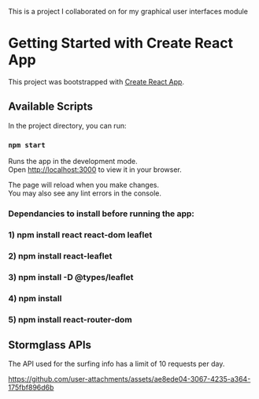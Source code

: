 This is a project I collaborated on for my graphical user interfaces module

# Getting Started with Create React App

This project was bootstrapped with [Create React App](https://github.com/facebook/create-react-app).

## Available Scripts

In the project directory, you can run:

### `npm start`

Runs the app in the development mode.\
Open [http://localhost:3000](http://localhost:3000) to view it in your browser.

The page will reload when you make changes.\
You may also see any lint errors in the console.

### Dependancies to install before running the app:
### 1) npm install react react-dom leaflet
### 2) npm install react-leaflet
### 3) npm install -D @types/leaflet
### 4) npm install
### 5) npm install react-router-dom

## Stormglass APIs
The API used for the surfing info has a limit of 10 requests per day.


https://github.com/user-attachments/assets/ae8ede04-3067-4235-a364-175fbf896d6b

